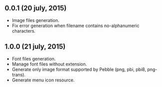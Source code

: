 ## 0.0.1 (20 july, 2015)
   - Image files generation.
   - Fix error generation when filename contains no-alphanumeric characters.

## 1.0.0 (21 july, 2015)
   - Font files generation.
   - Manage font files without extension.
   - Generate only image format supported by Pebble (png, pbi, pbi8, png-trans).
   - Generate menu icon resource.